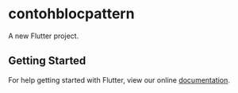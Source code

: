 # contohblocpattern

A new Flutter project.

## Getting Started

For help getting started with Flutter, view our online
[documentation](https://flutter.io/).
